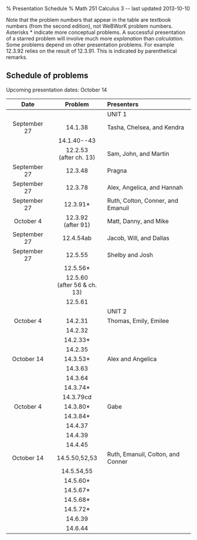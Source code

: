 % Presentation Schedule
% Math 251 Calculus 3 -- last updated 2013-10-10

Note that the problem numbers that appear in the table are textbook numbers
(from the second edition), not WeBWorK problem numbers. Asterisks * indicate
more conceptual problems. A successful presentation of a starred problem will
involve much more *explanation* than *calculation*. Some problems depend on
other presentation problems. For example 12.3.92 relies on the result of
12.3.91. This is indicated by parenthetical remarks.

## Schedule of problems 

Upcoming presentation dates: October 14

|      Date       | Problem                              |                Presenters               |
|:---------------:|:------------------------------------:|:----------------------------------------|
|                 |                                      | UNIT 1                                  |
| September 27    | 14.1.38                              | Tasha, Chelsea, and Kendra              |
|                 | 14.1.40--43                          |                                         |
|                 | 12.2.53 <br /> (after ch. 13)        | Sam, John, and Martin                   |
| September 27    | 12.3.48                              | Pragna                                  |
| September 27    | 12.3.78 <!-- omit next year -->      | Alex, Angelica, and Hannah              |
| September 27    | 12.3.91*                             | Ruth, Colton, Conner, and Emanuil       |
| October 4       | 12.3.92 <br /> (after 91)            | Matt, Danny, and Mike                   |
| September 27    | 12.4.54ab                            | Jacob, Will, and Dallas                 |
| September 27    | 12.5.55                              | Shelby and Josh                         |
|                 | 12.5.56*                             |                                         |
|                 | 12.5.60 <br /> (after 56 & ch. 13)   |                                         |
|                 | 12.5.61                              |                                         |
|                 |                                      | UNIT 2                                  |
| October 4       | 14.2.31                              | Thomas, Emily, Emilee                   |
|                 | 14.2.32                              |                                         |
|                 | 14.2.33*                             |                                         |
|                 | 14.2.35                              |                                         |
| October 14      | 14.3.53*                             | Alex and Angelica                       |
|                 | 14.3.63                              |                                         |
|                 | 14.3.64                              |                                         |
|                 | 14.3.74*                             |                                         |
|                 | 14.3.79cd                            |                                         |
| October 4       | 14.3.80*                             | Gabe                                    |
|                 | 14.3.84*                             |                                         |
|                 | 14.4.37                              |                                         |
|                 | 14.4.39                              |                                         |
|                 | 14.4.45                              |                                         |
| October 14      | 14.5.50,52,53                        | Ruth, Emanuil, Colton, and Conner       |
|                 | 14.5.54,55                           |                                         |
|                 | 14.5.60*                             |                                         |
|                 | 14.5.67*                             |                                         |
|                 | 14.5.68*                             |                                         |
|                 | 14.5.72*                             |                                         |
|                 | 14.6.39                              |                                         |
|                 | 14.6.44                              |                                         |


<!-- |                 | 14.7.24                              |                                         | -->
<!-- |                 | 14.7.28                              |                                         | -->
<!-- |                 | 14.7.33                              |                                         | -->
<!-- |                 | 14.7.37                              |                                         | -->
<!-- |                 | 14.7.49                              |                                         | -->
<!-- |                 | 14.8.17                              |                                         | -->
<!-- |                 | 14.8.19                              |                                         | -->
<!-- |                 | 14.8.2                               |                                         | -->
<!-- |                 | 14.8.28                              |                                         | -->
<!-- |                 | 14.8.36                              |                                         | -->
<!-- |                 | 14.8.37                              |                                         | -->
<!-- |                 | 15.1.12                              |                                         | -->
<!-- |                 | 15.1.44                              |                                         | -->
<!-- |                 | 15.1.45                              |                                         | -->
<!-- |                 | 15.1.46                              |                                         | -->
<!-- |                 | 15.1.47                              |                                         | -->
<!-- |                 | 15.1.48                              |                                         | -->
<!-- |                 | 15.2.26                              |                                         | -->
<!-- |                 | 15.2.28                              |                                         | -->
<!-- |                 | 15.2.59                              |                                         | -->
<!-- |                 | 15.2.60                              |                                         | -->
<!-- |                 | 15.3.24                              |                                         | -->
<!-- |                 | 15.3.26                              |                                         | -->
<!-- |                 | 15.3.28                              |                                         | --><!-- | 27 September    | 11.1.83                              |  Somebody                               | -->
<!-- |                 | 11.1.87                              |                                         | -->
<!-- |                 | 11.2.25                              |                                         | -->
<!-- |                 | 11.2.31                              |                                         | -->
<!-- |                 | 11.2.32                              |                                         | -->
<!-- |                 | 11.3.39                              |                                         | -->
<!-- |                 | 11.3.49+53*                          |                                         | -->
<!-- |                 | 13.2.63*                             |                                         | -->
<!-- |                 | 13.2.68                              |                                         | -->
<!-- |                 | 13.3.15ac                            |                                         | -->
<!-- |                 | 13.3.29                              |                                         | -->
<!-- |                 | 13.3.32                              |                                         | -->
<!-- |                 | 13.4.22                              |                                         | -->
<!-- |                 | 13.4.23                              |                                         | -->
<!-- |                 | 13.4.24                              |                                         | -->
<!-- |                 | 13.4.28*                             |                                         | -->
<!-- |                 | 13.4.34                              |                                         | -->
<!-- |                 | 13.4.42                              |                                         | -->
<!-- |                 | 13.4.70*                             |                                         | -->
<!-- |                 | 13.4.71* (after 70)                  |                                         | -->
<!-- |                 | 13.5.24                              |                                         | -->
<!-- |                 | 13.5.52                              |                                         | -->
<!-- |                 | 13.5.53                              |                                         | -->

























